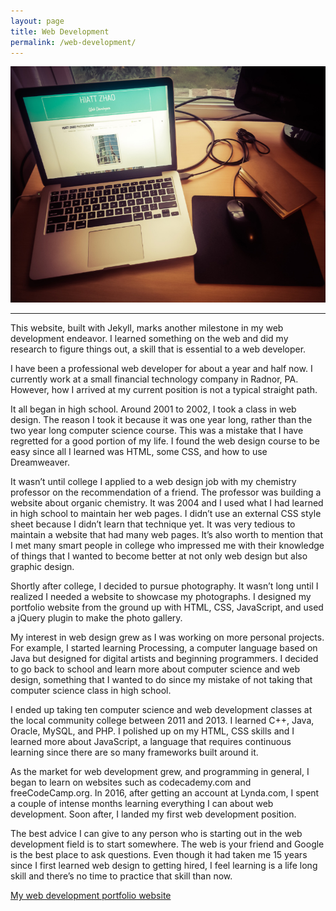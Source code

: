 ```yaml
---
layout: page
title: Web Development
permalink: /web-development/
---
```

<div class="post">
  <div class="center">
    <img src="/assets/images/web_development.jpg" alt="web development desktop">
  </div>
  <hr>
  <p>This website, built with Jekyll, marks another milestone in my web development endeavor. I learned something on the web and did my research to figure things out, a skill that is essential to a web developer.</p>
  <p>I have been a professional web developer for about a year and half now. I currently work at a small financial technology company in Radnor, PA. However, how I arrived at my current position is not a typical straight path.</p>
  <p>It all began in high school. Around 2001 to 2002, I took a class in web design. The reason I took it because it was one year long, rather than the two year long computer science course. This was a mistake that I have regretted for a good portion of my life. I found the web design course to be easy since all I learned was HTML, some CSS, and how to use Dreamweaver.</p>
  <p>It wasn’t until college I applied to a web design job with my chemistry professor on the recommendation of a friend. The professor was building a website about organic chemistry. It was 2004 and I used what I had learned in high school to maintain her web pages. I didn’t use an external CSS style sheet because I didn’t learn that technique yet. It was very tedious to maintain a website that had many web pages. It’s also worth to mention that I met many smart people in college who impressed me with their knowledge of things that I wanted to become better at not only web design but also graphic design.</p>
  <p>Shortly after college, I decided to pursue photography. It wasn’t long until I realized I needed a website to showcase my photographs. I designed my portfolio website from the ground up with HTML, CSS, JavaScript, and used a jQuery plugin to make the photo gallery.</p>
  <p>My interest in web design grew as I was working on more personal projects. For example, I started learning Processing, a computer language based on Java but designed for digital artists and beginning programmers. I decided to go back to school and learn more about computer science and web design, something that I wanted to do since my mistake of not taking that computer science class in high school.</p>
  <p>I ended up taking ten computer science and web development classes at the local community college between 2011 and 2013. I learned C++, Java, Oracle, MySQL, and PHP. I polished up on my HTML, CSS skills and I learned more about JavaScript, a language that requires continuous learning since there are so many frameworks built around it.</p>
  <p>As the market for web development grew, and programming in general, I began to learn on websites such as codecademy.com and freeCodeCamp.org. In 2016, after getting an account at Lynda.com, I spent a couple of intense months learning everything I can about web development. Soon after, I landed my first web development position.</p>
  <p>The best advice I can give to any person who is starting out in the web development field is to start somewhere. The web is your friend and Google is the best place to ask questions. Even though it had taken me 15 years since I first learned web design to getting hired, I feel learning is a life long skill and there’s no time to practice that skill than now.</p>

  <div class="center">
    <a class="page-link" href="https://hiattzhao.github.io" target="_blank">My web development portfolio website <i class="fa fa-external-link"></i></a>
  </div>
</div>